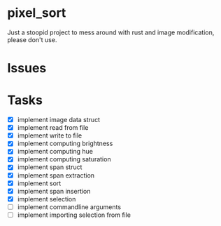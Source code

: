 # pixel_sort
Just a stoopid project to mess around with rust and image modification, please don't use.

# Issues

# Tasks
- [x] implement image data struct
- [x] implement read from file
- [x] implement write to file
- [x] implement computing brightness
- [x] implement computing hue
- [x] implement computing saturation
- [x] implement span struct
- [x] implement span extraction
- [x] implement sort
- [x] implement span insertion
- [x] implement selection
- [ ] implement commandline arguments
- [ ] implement importing selection from file
